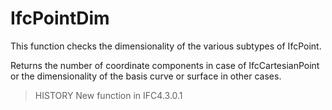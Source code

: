 # IfcPointDim

This function checks the dimensionality of the various subtypes of IfcPoint.
<!-- end of short definition -->

Returns the number of coordinate components in case of IfcCartesianPoint or the dimensionality of the basis curve or surface in other cases.

> HISTORY New function in IFC4.3.0.1
